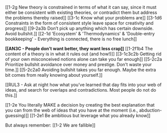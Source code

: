 [[1-2g New theory is constrained in terms of what it can say, since it must either be consistent with existing theories, or contradict them but address the problems thereby raised]]
[[3-1c Know what your problems are]]
[[3-1d6 Constraints in the form of consistent style leave space for creativity and progress]]
[[9-2a3b Don’t pick up anything which has certain downside. Avoid bullshit.]]
[[2-1d 'Ecosystem' & 'Thermodynamics' & 'Double-entry bookkeeping' - Everything is connected, there is no free lunch]]

**[[AN3C - People don’t want better, they want less crap]]**
	[[1-2f1b4 The content of a theory is in what it rules out (and how!)]]
		[[3-1c3c2b Getting rid of your own misconceived notions alone can take you far enough]]
			[[5-2c2a Prioritize bullshit avoidance over money and prestige. Don't waste your time.]]
				[[5-2c2a0 Avoiding bullshit takes you far enough. Maybe the extra bit comes from really knowing about yourself.]]

[[RUL3 - Ask at night how what you’ve learned that day fits into your web of ideas, and search for overlaps and contradictions. Most people do not do this.]]

[[1-2e You literally MAKE a decision by creating the best explanation that you can from the web of ideas that you have at the moment (i.e., abduction-guessing)]]
[[1-2e1 Be ambitious but leverage what you already know]]

But always remember: [[1-2 We are fallible]]